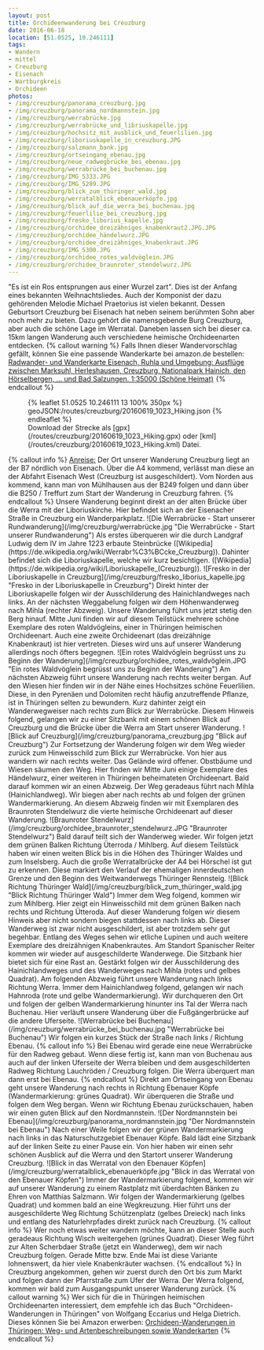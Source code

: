 ```yaml
---
layout: post
title: Orchideenwanderung bei Creuzburg
date: 2016-06-18
location: [51.0525, 10.246111]
tags:
- Wandern
- mittel
- Creuzburg
- Eisenach
- Wartburgkreis
- Orchideen
photos:
- /img/creuzburg/panorama_creuzburg.jpg
- /img/creuzburg/panorama_nordmannstein.jpg
- /img/creuzburg/werrabrücke.jpg
- /img/creuzburg/werrabrücke_und_libriuskapelle.jpg
- /img/creuzburg/hochsitz_mit_ausblick_und_feuerlilien.jpg
- /img/creuzburg/liboriuskapelle_in_creuzburg.JPG
- /img/creuzburg/salzmann_bank.jpg
- /img/creuzburg/ortseingang_ebenau.jpg
- /img/creuzburg/neue_radwegbrücke_bei_ebenau.jpg
- /img/creuzburg/werrabrücke_bei_buchenau.jpg
- /img/creuzburg/IMG_5333.JPG
- /img/creuzburg/IMG_5289.JPG
- /img/creuzburg/blick_zum_thüringer_wald.jpg
- /img/creuzburg/werratalblick_ebenauerköpfe.jpg
- /img/creuzburg/blick_auf_die_werra_bei_buchenau.jpg
- /img/creuzburg/feuerlilie_bei_creuzburg.jpg
- /img/creuzburg/fresko_liborius_kapelle.jpg
- /img/creuzburg/orchidee_dreizähniges_knabenkraut2.JPG.JPG
- /img/creuzburg/orchidee_händelwurz.JPG
- /img/creuzburg/orchidee_dreizähniges_knabenkraut.JPG
- /img/creuzburg/IMG_5300.JPG
- /img/creuzburg/orchidee_rotes_waldvöglein.JPG
- /img/creuzburg/orchidee_braunroter_stendelwurz.JPG
---
```

"Es ist ein Ros entsprungen aus einer Wurzel zart". Dies ist der Anfang eines bekannten Weihnachtsliedes. Auch der Komponist der dazu gehörenden Melodie Michael Praetorius ist vielen bekannt. Dessen Geburtsort Creuzburg bei Eisenach hat neben seinem berühmten Sohn aber noch mehr zu bieten. Dazu gehört die namensgebende Burg Creuzburg, aber auch die schöne Lage im Werratal. Daneben lassen sich bei dieser ca. 15km langen Wanderung auch verschiedene heimische Orchideenarten entdecken.
{% callout warning %}
Falls Ihnen dieser Wandervorschlag gefällt, können Sie eine passende Wanderkarte bei amazon.de bestellen:
<a rel="nofollow" href="https://www.amazon.de/Radwander-Wanderkarte-Eisenach-Ruhla-Umgebung/dp/3895911127/ref=as_li_ss_tl?ie=UTF8&ref_=as_sl_pc_as_ss_li_til&linkCode=ll1&tag=thueringergip-21&linkId=3f36e5c4789a75b6495a937047e092f4
">Radwander- und Wanderkarte Eisenach, Ruhla und Umgebung: Ausflüge zwischen Marksuhl, Herleshausen, Creuzburg, Nationalpark Hainich, den Hörselbergen, ... und Bad Salzungen. 1:35000 (Schöne Heimat)</a><img src="http://ir-de.amazon-adsystem.com/e/ir?t=thueringergip-21&l=as2&o=3&a=3895911127" width="1" height="1" border="0" alt="" style="border:none !important; margin:0px !important;" />
{% endcallout %}
<figure>
{% leaflet 51.0525 10.246111 13 100% 350px %}
geoJSON:/routes/creuzburg/20160619_1023_Hiking.json
{% endleaflet %}
<figcaption>Download der Strecke als [gpx](/routes/creuzburg/20160619_1023_Hiking.gpx) oder [kml](/routes/creuzburg/20160619_1023_Hiking.kml) Datei.</figcaption></figure>
<!-- more -->
{% callout info %}
<u>Anreise:</u> Der Ort unserer Wanderung Creuzburg liegt an der B7 nördlich von Eisenach. Über die A4 kommend, verlässt man diese an der Abfahrt Eisenach West (Creuzburg ist ausgeschildert). Vom Norden aus kommend, kann man von Mühlhausen aus der B249 folgen und dann über die B250 / Treffurt zum Start der Wanderung in Creuzburg fahren.
{% endcallout %}
Unsere Wanderung beginnt direkt an der alten Brücke über die Werra mit der Liboriuskirche. Hier befindet sich an der Eisenacher Straße in Creuzburg ein Wanderparkplatz.
![Die Werrabrücke - Start unserer Rundwanderung](/img/creuzburg/werrabrücke.jpg "Die Werrabrücke - Start unserer Rundwanderung")
Als erstes überqueren wir die durch Landgraf Ludwig dem IV im Jahre 1223 erbaute Steinbrücke ([Wikipedia](https://de.wikipedia.org/wiki/Werrabr%C3%BCcke_Creuzburg)). Dahinter befindet sich die Liboriuskapelle, welche wir kurz besichtigen. ([Wikipedia](https://de.wikipedia.org/wiki/Liboriuskapelle_(Creuzburg)).
![Fresko in der Liboriuskapelle in Creuzburg](/img/creuzburg/fresko_liborius_kapelle.jpg "Fresko in der Liboriuskapelle in Creuzburg")
Direkt hinter der Liboriuskapelle folgen wir der Ausschilderung des Hainichlandweges nach links. An der nächsten Weggabelung folgen wir dem Höhenwanderweg nach Mihla (rechter Abzweig). Unsere Wanderung führt uns jetzt stetig den Berg hinauf. Mitte Juni finden wir auf diesem Teilstück mehrere schöne Exemplare des roten Waldvögleins, einer in Thüringen heimischen Orchideenart. Auch eine zweite Orchideenart (das dreizähnige Knabenkraut) ist hier vertreten. Dieses wird uns auf unserer Wanderung allerdings noch öfters begegnen.
![Ein rotes Waldvöglein begrüsst uns zu Beginn der Wanderung](/img/creuzburg/orchidee_rotes_waldvöglein.JPG "Ein rotes Waldvöglein begrüsst uns zu Beginn der Wanderung")
Am nächsten Abzweig führt unsere Wanderung nach rechts weiter bergan. Auf den Wiesen hier finden wir in der Nähe eines Hochsitzes schöne Feuerlilien. Diese, in den Pyrenäen und Dolomiten recht häufig anzutreffende Pflanze, ist in Thüringen selten zu bewundern. Kurz dahinter zeigt ein Wanderwegweiser nach rechts zum Blick zur Werrabrücke. Diesem Hinweis folgend, gelangen wir zu einer Sitzbank mit einem schönen Blick auf Creuzburg und die Brücke über die Werra am Start unserer Wanderung.
![Blick auf Creuzburg](/img/creuzburg/panorama_creuzburg.jpg "Blick auf Creuzburg")
Zur Fortsetzung der Wanderung folgen wir dem Weg wieder zurück zum Hinweisschild zum Blick zur Werrabrücke. Von hier aus wandern wir nach rechts weiter. Das Gelände wird offener. Obstbäume und Wiesen säumen den Weg. Hier finden wir Mitte Juni einige Exemplare des Händelwurz, einer weiteren in Thüringen beheimateten Orchideenart. Bald darauf kommen wir an einen Abzweig. Der Weg geradeaus führt nach Mihla (Hainichlandweg). Wir biegen aber nach rechts ab und folgen der grünen Wandermarkierung. An diesem Abzweig finden wir mit  Exemplaren des Braunroten Stendelwurz die vierte heimische Orchideenart auf dieser Wanderung.
![Braunroter Stendelwurz](/img/creuzburg/orchidee_braunroter_stendelwurz.JPG "Braunroter Stendelwurz")
Bald darauf teilt sich der Wanderweg wieder. Wir folgen jetzt dem grünen Balken Richtung Üterroda / Mihlberg. Auf diesem Teilstück haben wir einen weiten Blick bis in die Höhen des Thüringer Waldes und zum Inselsberg. Auch die große Werratalbrücke der A4 bei Hörschel ist gut zu erkennen. Diese markiert den Verlauf der ehemaligen innerdeutschen Grenze und den Beginn des Weitwanderwegs Thüringer Rennsteig.
![Blick Richtung Thüringer Wald](/img/creuzburg/blick_zum_thüringer_wald.jpg "Blick Richtung Thüringer Wald")
Immer dem Weg folgend, kommen wir zum Mihlberg. Hier zeigt ein Hinweisschild mit dem grünen Balken nach rechts und Richtung Ütteroda. Auf dieser Wanderung folgen wir diesem Hinweis aber nicht sondern biegen stattdessen nach links ab. Dieser Wanderweg ist zwar  nicht ausgeschildert, ist aber trotzdem sehr gut begehbar. Entlang des Weges sehen wir etliche Lupinen und auch weitere Exemplare des dreizähnigen Knabenkrautes. Am Standort Spanischer Reiter kommen wir wieder auf ausgeschilderte Wanderwege. Die Sitzbank hier bietet sich für eine Rast an. Gestärkt folgen wir der Ausschilderung des Hainichlandweges und des Wanderweges nach Mihla (rotes und gelbes Quadrat). Am folgenden Abzweig führt unsere Wanderung nach links Richtung Werra. Immer dem Hainichlandweg folgend, gelangen wir nach Hahnroda (rote und gelbe Wandermarkierung). Wir durchqueren den Ort und folgen der gelben Wandermarkierung hinunter ins Tal der Werra nach Buchenau. Hier verläuft unsere Wanderung über die Fußgängerbrücke auf die andere Uferseite.
![Werrabrücke bei Buchenau](/img/creuzburg/werrabrücke_bei_buchenau.jpg "Werrabrücke bei Buchenau")
Wir folgen ein kurzes Stück der Straße nach links / Richtung Ebenau.
{% callout info %}
Bei Ebenau wird gerade eine neue Werrabrücke für den Radweg gebaut. Wenn diese fertig ist, kann man von Buchenau aus auch auf der linken Uferseite der Werra bleiben und dem ausgeschilderten Radweg Richtung Lauchröden / Creuzburg folgen. Die Werra überquert man dann erst bei Ebenau.
{% endcallout %}
Direkt am Ortseingang von Ebenau geht unsere Wanderung nach rechts in Richtung Ebenauer Köpfe (Wandermarkierung: grünes Quadrat). Wir überqueren die Straße und folgen dem Weg bergan. Wenn wir Richtung Ebenau zurückschauen, haben wir einen guten Blick auf den Nordmannstein.
![Der Nordmannstein bei Ebenau](/img/creuzburg/panorama_nordmannstein.jpg "Der Nordmannstein bei Ebenau")
Nach einer Weile folgen wir der grünen Wandermarkierung nach links in das Naturschutzgebiet Ebenauer Köpfe. Bald lädt eine Sitzbank auf der linken Seite zu einer Pause ein. Von hier haben wir einen sehr schönen Ausblick auf die Werra und den Startort unserer Wanderung Creuzburg.
![Blick in das Werratal von den Ebenauer Köpfen](/img/creuzburg/werratalblick_ebenauerköpfe.jpg "Blick in das Werratal von den Ebenauer Köpfen")
Immer der Wandermarkierung folgend, kommen wir auf unserer Wanderung zu einem Rastplatz mit überdachten Bänken zu Ehren von Matthias Salzmann. Wir folgen der Wandermarkierung (gelbes Quadrat) und kommen bald an eine Wegkreuzung. Hier führt uns der ausgeschilderte Weg Richtung Schützenplatz (gelbes Dreieck) nach links und entlang des Naturlehrpfades direkt zurück nach Creuzburg.
{% callout info %}
Wer noch etwas weiter wandern möchte, kann an dieser Stelle auch geradeaus Richtung Wisch weitergehen (grünes Quadrat). Dieser Weg führt zur Alten Scherbdaer Straße (jetzt ein Wanderweg), dem wir nach Creuzburg folgen. Gerade Mitte bzw. Ende Mai ist diese Variante lohnenswert, da hier viele Knabenkräuter wachsen.
{% endcallout %}
In Creuzburg angekommen, gehen wir zuerst durch den Ort bis zum Markt und folgen dann der Pfarrstraße zum Ufer der Werra. Der Werra folgend, kommen wir bald zum Ausgangspunkt unserer Wanderung zurück.
{% callout warning %}
Wer sich für die in Thüringen heimischen Orchideenarten interessiert, dem empfehle ich das Buch "Orchideen-Wanderungen in Thüringen" von Wolfgang Eccarius und Helga Dietrich. Dieses können Sie bei Amazon erwerben:
<a rel="nofollow" href="http://www.amazon.de/gp/product/3937107207/ref=as_li_tl?ie=UTF8&camp=1638&creative=6742&creativeASIN=3937107207&linkCode=as2&tag=thueringergip-21">Orchideen-Wanderungen in Thüringen: Weg- und Artenbeschreibungen sowie Wanderkarten</a><img src="http://ir-de.amazon-adsystem.com/e/ir?t=thueringergip-21&l=as2&o=3&a=3937107207" width="1" height="1" border="0" alt="" style="border:none !important; margin:0px !important;" />
{% endcallout %}
